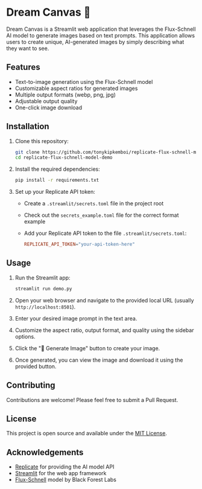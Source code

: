 # Dream Canvas 🎨

Dream Canvas is a Streamlit web application that leverages the Flux-Schnell AI model to generate images based on text prompts. This application allows users to create unique, AI-generated images by simply describing what they want to see.

## Features

- Text-to-image generation using the Flux-Schnell model
- Customizable aspect ratios for generated images
- Multiple output formats (webp, png, jpg)
- Adjustable output quality
- One-click image download

## Installation

1. Clone this repository:

   ```bash
   git clone https://github.com/tonykipkemboi/replicate-flux-schnell-model-demo.git
   cd replicate-flux-schnell-model-demo
   ```

2. Install the required dependencies:

   ```bash
   pip install -r requirements.txt
   ```

3. Set up your Replicate API token:

   - Create a `.streamlit/secrets.toml` file in the project root
   - Check out the `secrets_example.toml` file for the correct format example
   - Add your Replicate API token to the file `.streamlit/secrets.toml`:

     ```toml
     REPLICATE_API_TOKEN="your-api-token-here"
     ```

## Usage

1. Run the Streamlit app:

   ```python
   streamlit run demo.py
   ```

2. Open your web browser and navigate to the provided local URL (usually `http://localhost:8501`).

3. Enter your desired image prompt in the text area.

4. Customize the aspect ratio, output format, and quality using the sidebar options.

5. Click the "📸 Generate Image" button to create your image.

6. Once generated, you can view the image and download it using the provided button.

## Contributing

Contributions are welcome! Please feel free to submit a Pull Request.

## License

This project is open source and available under the [MIT License](LICENSE).

## Acknowledgements

- [Replicate](https://replicate.com/) for providing the AI model API
- [Streamlit](https://streamlit.io/) for the web app framework
- [Flux-Schnell](https://replicate.com/black-forest-labs/flux-schnell) model by Black Forest Labs
